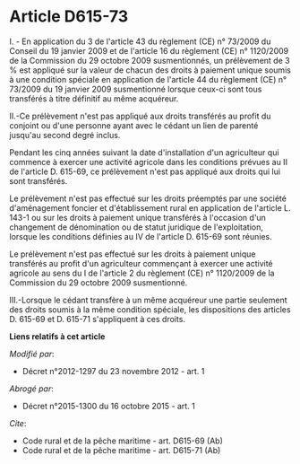 # Article D615-73

I. - En application du 3 de l'article 43 du règlement (CE) n° 73/2009 du Conseil du 19 janvier 2009 et de l'article 16 du
règlement (CE) n° 1120/2009 de la Commission du 29 octobre 2009 susmentionnés, un prélèvement de 3 % est appliqué sur la
valeur de chacun des droits à paiement unique soumis à une condition spéciale en application de l'article 44 du règlement
(CE) n° 73/2009 du 19 janvier 2009 susmentionné lorsque ceux-ci sont tous transférés à titre définitif au même acquéreur.

II.-Ce prélèvement n'est pas appliqué aux droits transférés au profit du conjoint ou d'une personne ayant avec le cédant un
lien de parenté jusqu'au second degré inclus. 

Pendant les cinq années suivant la date d'installation d'un agriculteur qui commence à exercer une activité agricole dans les
conditions prévues au II de l'article D. 615-69, ce prélèvement n'est pas appliqué aux droits qui lui sont transférés. 

Le prélèvement n'est pas effectué sur les droits préemptés par une société d'aménagement foncier et d'établissement rural en
application de l'article L. 143-1 ou sur les droits à paiement unique transférés à l'occasion d'un changement de dénomination
ou de statut juridique de l'exploitation, lorsque les conditions définies au IV de l'article D. 615-69 sont réunies. 

Le prélèvement n'est pas effectué sur les droits à paiement unique transférés au profit d'un agriculteur commençant à exercer
une activité agricole au sens du I de l'article 2 du règlement (CE) n° 1120/2009 de la Commission du 29 octobre 2009
susmentionné.

III.-Lorsque le cédant transfère à un même acquéreur une partie seulement des droits soumis à la même condition spéciale, les
dispositions des articles D. 615-69 et D. 615-71 s'appliquent à ces droits.

**Liens relatifs à cet article**

_Modifié par_:

  - Décret n°2012-1297 du 23 novembre 2012 - art. 1

_Abrogé par_:

  - Décret n°2015-1300 du 16 octobre 2015 - art. 1

_Cite_:

  - Code rural et de la pêche maritime - art. D615-69 (Ab)
  - Code rural et de la pêche maritime - art. D615-71 (Ab)
